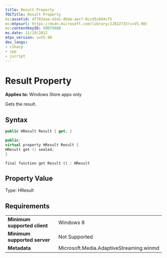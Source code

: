 ```yaml
---
title: Result Property
TOCTitle: Result Property
ms:assetid: 4f783aaa-42a1-4bda-aec7-0ccd5c6d4cf5
ms:mtpsurl: https://msdn.microsoft.com/library/JJ822733(v=VS.90)
ms:contentKeyID: 50079488
ms.date: 11/19/2012
mtps_version: v=VS.90
dev_langs:
- csharp
- cpp
- jscript
---
```


# Result Property

**Applies to:** Windows Store apps only

Gets the result.

## Syntax

```csharp
public HResult Result { get; }
```

```cpp
public:
virtual property HResult Result {
HResult get () sealed;
}
```

```jscript
final function get Result () : HResult
```

## Property Value

Type: HResult

## Requirements

|||
|--- |--- |
|**Minimum supported client**|Windows 8|
|**Minimum supported server**|Not Supported|
|**Metadata**|Microsoft.Media.AdaptiveStreaming.winmd|
